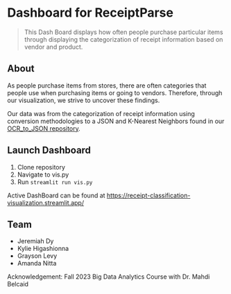 # Dashboard for ReceiptParse
> This Dash Board displays how often people purchase particular items through displaying the categorization of receipt information based on vendor and product.

## About

As people purchase items from stores, there are often categories that people use when purchasing items or going to vendors. Therefore, through our visualization, we strive to uncover these findings. 

Our data was from the categorization of receipt information using conversion methodologies to a JSON and K-Nearest Neighbors found in our [OCR_to_JSON repository](https://github.com/RecieptsParse/OCR_TO_JSON).

## Launch Dashboard

1. Clone repository 
2. Navigate to vis.py 
3. Run `streamlit run vis.py`

Active DashBoard can be found at https://receipt-classification-visualization.streamlit.app/

## Team
- Jeremiah Dy
- Kylie Higashionna
- Grayson Levy
- Amanda Nitta

Acknowledgement: Fall 2023 Big Data Analytics Course with Dr. Mahdi Belcaid
